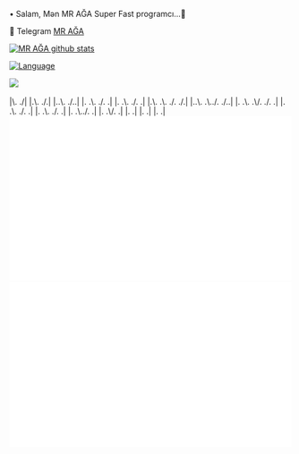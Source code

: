  • Salam, Mən MR AĞA Super Fast programcı...👋
 
  🖤 Telegram [MR AĞA](https://t.me/tenha055)



[![MR AĞA github stats](https://github-readme-stats.vercel.app/api?username=AzeMusic&show_icons=true&theme=cobalt&count_private=true)](https://github.com/AzeMusic)

[![Language](https://github-readme-stats.vercel.app/api/top-langs/?username=AzeMusic&layout=compact&theme=midnight-purple&hide=Css)](https://github.com/AzeMusic)

![](https://visitor-badge.laobi.icu/badge?page_id=AzeMusic)

</a>
|\.            ./|          
 |.\.          ./.|
 |..\.        ./..|
 |. .\.      ./. .|
 |.  .\.    ./.  .|        
 |.\. .\.  ./. ./.|
 |..\. .\../. ./..|
 |. .\. .\/. ./. .|
 |.  .\.    ./.  .|
 |.   .\.  ./.   .|
 |.    .\../.    .|
 |.     .\/.     .|
 |.              .|
 |.              .|
 |.              .|
</a>

 






<img src="https://github.com/AzeMusic/github-stats/blob/master/generated/overview.svg#gh-dark-mode-only" />

<img src="https://github.com/AzeMusic/github-stats/blob/master/generated/overview.svg#gh-dark-mode-only" />

</a>


 

